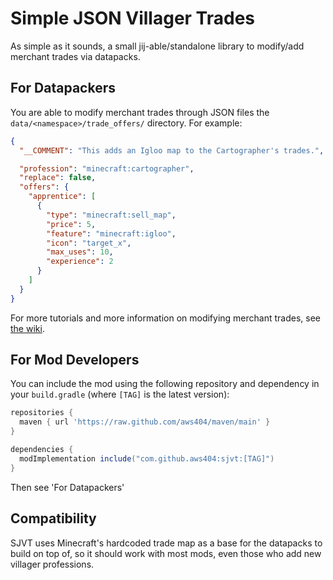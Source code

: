 # Simple JSON Villager Trades
As simple as it sounds, a small jij-able/standalone library to modify/add merchant trades via datapacks.

## For Datapackers
You are able to modify merchant trades through JSON files the `data/<namespace>/trade_offers/` directory.
For example:
```json
{
  "__COMMENT": "This adds an Igloo map to the Cartographer's trades.",

  "profession": "minecraft:cartographer",
  "replace": false,
  "offers": {
    "apprentice": [
      {
        "type": "minecraft:sell_map",
        "price": 5,
        "feature": "minecraft:igloo",
        "icon": "target_x",
        "max_uses": 10,
        "experience": 2
      }
    ]
  }
}
```
For more tutorials and more information on modifying merchant trades, see [the wiki](https://github.com/aws404/SimpleJsonVillagerTrades/wiki).

## For Mod Developers
You can include the mod using the following repository and dependency in your `build.gradle` (where `[TAG]` is the latest version):
```gradle
repositories {
  maven { url 'https://raw.github.com/aws404/maven/main' }
}

dependencies {
  modImplementation include("com.github.aws404:sjvt:[TAG]")
}
```

Then see 'For Datapackers'

## Compatibility
SJVT uses Minecraft's hardcoded trade map as a base for the datapacks to build on top of, so it should work with most mods, even those who add new villager professions.
